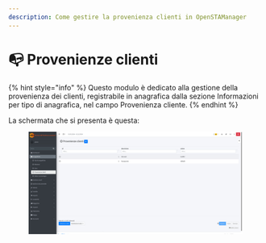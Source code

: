 ```yaml
---
description: Come gestire la provenienza clienti in OpenSTAManager
---
```


# 📭 Provenienze clienti

{% hint style="info" %}
Questo modulo è dedicato alla gestione della provenienza dei clienti, registrabile in anagrafica dalla sezione Informazioni per tipo di anagrafica, nel campo Provenienza cliente.&#x20;
{% endhint %}

La schermata che si presenta è questa:

<figure><img src="../../../.gitbook/assets/immagine (3) (1) (1) (1) (1).png" alt=""><figcaption></figcaption></figure>
